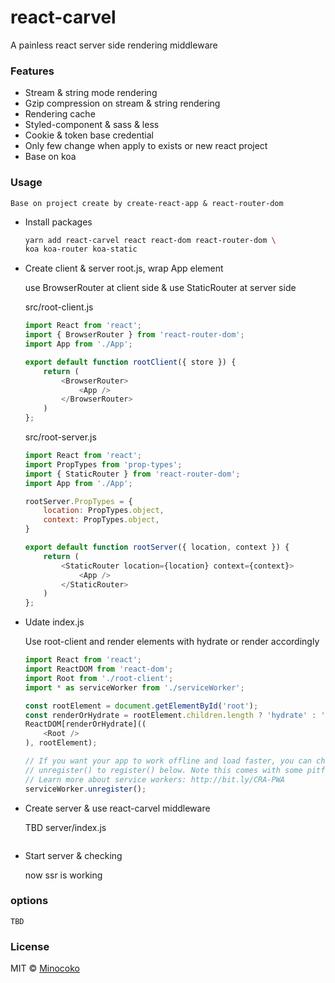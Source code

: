 # react-carvel
A painless react server side rendering middleware

### Features
* Stream & string mode rendering
* Gzip compression on stream & string rendering
* Rendering cache
* Styled-component & sass & less
* Cookie & token base credential
* Only few change when apply to exists or new react project
* Base on koa


### Usage

    Base on project create by create-react-app & react-router-dom

* Install packages
    ```bash
    yarn add react-carvel react react-dom react-router-dom \
    koa koa-router koa-static
    ```

* Create client & server root.js, wrap App element

    use BrowserRouter at client side & use StaticRouter at server side

    src/root-client.js
    ```javascript
    import React from 'react';
    import { BrowserRouter } from 'react-router-dom';
    import App from './App';

    export default function rootClient({ store }) {
        return (
            <BrowserRouter>
                <App />
            </BrowserRouter>
        )
    };

    ```

    src/root-server.js
    ```javascript
    import React from 'react';
    import PropTypes from 'prop-types';
    import { StaticRouter } from 'react-router-dom';
    import App from './App';

    rootServer.PropTypes = {
        location: PropTypes.object,
        context: PropTypes.object,
    }

    export default function rootServer({ location, context }) {
        return (
            <StaticRouter location={location} context={context}>
                <App />
            </StaticRouter>
        )
    };

    ```
* Udate index.js

    Use root-client and render elements with hydrate or render accordingly
    ```javascript
    import React from 'react';
    import ReactDOM from 'react-dom';
    import Root from './root-client';
    import * as serviceWorker from './serviceWorker';

    const rootElement = document.getElementById('root');
    const renderOrHydrate = rootElement.children.length ? 'hydrate' : 'render';
    ReactDOM[renderOrHydrate]((
        <Root />
    ), rootElement);

    // If you want your app to work offline and load faster, you can change
    // unregister() to register() below. Note this comes with some pitfalls.
    // Learn more about service workers: http://bit.ly/CRA-PWA
    serviceWorker.unregister();
    ```
* Create server & use react-carvel middleware

    TBD
    server/index.js
    ```javascript
    
    ```

* Start server & checking

    now ssr is working

### options

    TBD

### License

  MIT © [Minocoko](mailto:minocoko@outlook.com)
